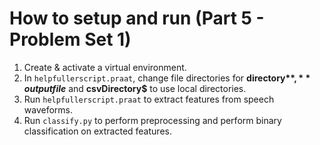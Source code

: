 # How to setup and run (Part 5 - Problem Set 1)

1) Create & activate a virtual environment.
2) In `helpfullerscript.praat`, change file directories for **directory$**, **outputfile$** and **csvDirectory$** to use local directories.
3) Run `helpfullerscript.praat` to extract features from speech waveforms.
4) Run `classify.py` to perform preprocessing and perform binary classification on extracted features.
